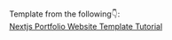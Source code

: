 Template from the following👇: <br />
[Nextjs Portfolio Website Template Tutorial](https://devdreaming.com//videos/nextjs-tutorial-build-portfolio-tailwind-css-framer-motion) <br />


